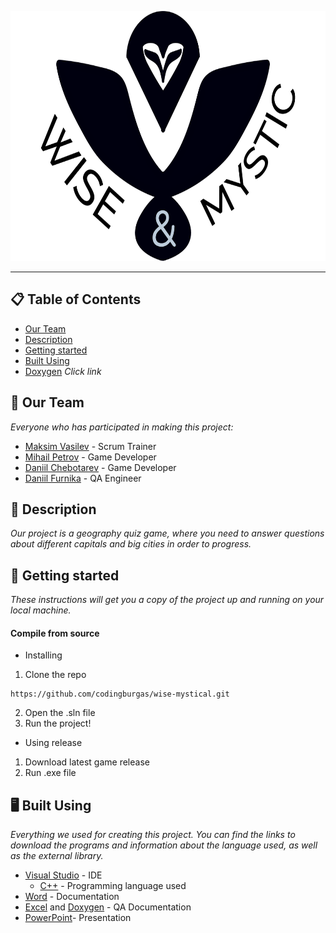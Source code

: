 <p align="center">
<img height="400" width="650" src="Game\resources\images\readme-banner.png" alt="Logo">
</p>

<hr>

## 📋 Table of Contents
- [Our Team](#OurTeam)
- [Description](#description)
- [Getting started](#gettingStarted)
- [Built Using](#builtUsing)
- [Doxygen](https://symphonious-muffin-a7c136.netlify.app) *Click link*

## 📖 Our Team <a name="OurTeam"></a>
*Everyone who has participated in making this project:*
- [Maksim Vasilev](https://github.com/MDVasilev20) - Scrum Trainer
- [Mihail Petrov](https://github.com/MMPetrov20) - Game Developer
- [Daniil Chebotarev](https://github.com/DSChebotarev) - Game Developer
- [Daniil Furnika](https://github.com/DVFurnika20) - QA Engineer

## 🔎 Description <a name="description"></a>
*Our project is a geography quiz game, where you need to answer questions about different capitals and big cities in order to progress.*

## 🚀 Getting started<a name="gettingStarted"></a>
*These instructions will get you a copy of the project up and running on your local machine.*

#### Compile from source

- Installing
1. Clone the repo
```
https://github.com/codingburgas/wise-mystical.git
```
2. Open the .sln file
3. Run the project!

- Using release
1. Download latest game release
2. Run .exe file

## 🖥️ Built Using <a name="builtUsing"></a>
*Everything we used for creating this project. You can find the links to download the programs and information about the language used, as well as the external library.*

- [Visual Studio](https://visualstudio.microsoft.com) - IDE
  - [C++](https://isocpp.org/) - Programming language used
- [Word](https://www.microsoft.com/bg-bg/microsoft-365/word) - Documentation
- [Excel](https://www.microsoft.com/en-us/microsoft-365/excel) and [Doxygen](https://doxygen.nl/index.html) - QA Documentation
- [PowerPoint](https://www.microsoft.com/en-us/microsoft-365/powerpoint)- Presentation